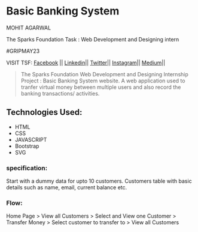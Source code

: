 # Basic Banking System
 MOHIT AGARWAL

The Sparks Foundation Task : Web Development and Designing intern

#GRIPMAY23

VISIT TSF: 
<a href="https://www.facebook.com/thesparksfoundation.info"> Facebook</a> ||
<a href="https://www.linkedin.com/company/the-sparks-foundation/"> Linkedin</a>||
<a href="https://twitter.com/tsfsingapore"> Twitter</a>||
<a href="https://instagram.com/thesparksfoundation.info"> Instagram</a>||
<a href="https://medium.com/thesparksfoundation"> Medium</a>||<br>

>The Sparks Foundation Web Development and Designing Internship Project : Basic Banking System website. 
A web application used to tranfer virtual money between multiple users and also record the banking transactions/ activities.

## Technologies Used:
- HTML
- CSS
- JAVASCRIPT
- Bootstrap
- SVG

### specification:
Start with a dummy data for upto 10 customers. 
Customers table with basic details such as name, email, current balance etc.

### Flow:
Home Page > View all Customers > Select and View one Customer > Transfer Money > Select customer to transfer to > View all Customers

